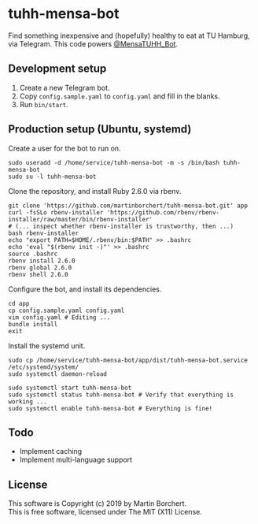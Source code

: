 # tuhh-mensa-bot

Find something inexpensive and (hopefully) healthy to eat at TU Hamburg,
via Telegram. This code powers [@MensaTUHH_Bot][tg-link].

[tg-link]: https://t.me/MensaTUHH_Bot

## Development setup

1. Create a new Telegram bot.
2. Copy `config.sample.yaml` to `config.yaml` and fill in the blanks.
3. Run `bin/start`.

## Production setup (Ubuntu, systemd)

Create a user for the bot to run on.
```
sudo useradd -d /home/service/tuhh-mensa-bot -m -s /bin/bash tuhh-mensa-bot
sudo su -l tuhh-mensa-bot
```

Clone the repository, and install Ruby 2.6.0 via rbenv.
```
git clone 'https://github.com/martinborchert/tuhh-mensa-bot.git' app
curl -fsSLo rbenv-installer 'https://github.com/rbenv/rbenv-installer/raw/master/bin/rbenv-installer'
# (... inspect whether rbenv-installer is trustworthy, then ...)
bash rbenv-installer
echo "export PATH=$HOME/.rbenv/bin:$PATH" >> .bashrc
echo 'eval "$(rbenv init -)"' >> .bashrc
source .bashrc
rbenv install 2.6.0
rbenv global 2.6.0
rbenv shell 2.6.0
```

Configure the bot, and install its dependencies.
```
cd app
cp config.sample.yaml config.yaml
vim config.yaml # Editing ...
bundle install
exit
```

Install the systemd unit.
```
sudo cp /home/service/tuhh-mensa-bot/app/dist/tuhh-mensa-bot.service /etc/systemd/system/
sudo systemctl daemon-reload

sudo systemctl start tuhh-mensa-bot
sudo systemctl status tuhh-mensa-bot # Verify that everything is working ...
sudo systemctl enable tuhh-mensa-bot # Everything is fine!
```

## Todo

- Implement caching
- Implement multi-language support

## License

This software is Copyright (c) 2019 by Martin Borchert.  
This is free software, licensed under The MIT (X11) License.
